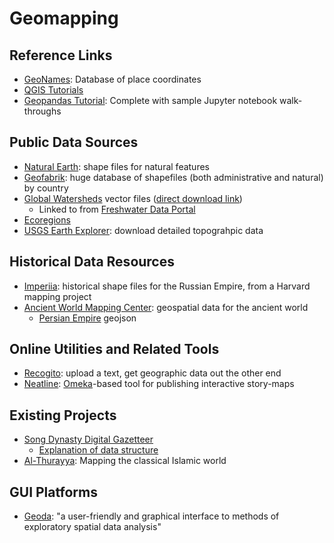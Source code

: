 # Geomapping


## Reference Links

- [GeoNames](http://www.geonames.org/): Database of place coordinates
- [QGIS Tutorials](http://www.qgistutorials.com/en/)
- [Geopandas Tutorial](https://github.com/jorisvandenbossche/geopandas-tutorial): Complete with sample Jupyter notebook walk-throughs

## Public Data Sources

- [Natural Earth](https://www.naturalearthdata.com/downloads/): shape files for natural features
- [Geofabrik](https://www.geofabrik.de/): huge database of shapefiles (both administrative and natural) by country
- [Global Watersheds](http://www.fao.org/geonetwork/srv/en/metadata.show?id=30914) vector files ([direct download link](http://www.fao.org/geonetwork/srv/en/resources.get?id=30914&fname=wri_basins.zip&access=private))
  - Linked to from [Freshwater Data Portal](https://data.freshwaterbiodiversity.eu/shapefiles)
- [Ecoregions](https://www.fs.fed.us/rm/ecoregions/products/map-ecoregions-continents/#)
- [USGS Earth Explorer](https://earthexplorer.usgs.gov/): download detailed topograhpic data


## Historical Data Resources

- [Imperiia](http://dighist.fas.harvard.edu/projects/imperiia/finder): historical shape files for the Russian Empire, from a Harvard mapping project
- [Ancient World Mapping Center](https://github.com/AWMC/geodata): geospatial data for the ancient world
  - [Persian Empire](https://github.com/AWMC/geodata/blob/master/Cultural-Data/political_shading/persian_extent/extent_of_the_persian_empire.geojson) geojson


## Online Utilities and Related Tools

- [Recogito](https://recogito.pelagios.org/): upload a text, get geographic data out the other end
- [Neatline](https://neatline.org/): [Omeka](https://omeka.org/)-based tool for publishing interactive story-maps

## Existing Projects

- [Song Dynasty Digital Gazetteer](http://songgis.ucmerced.edu/)
  - [Explanation of data structure](http://songgis.ucmerced.edu/?page_id=94)
- [Al-Thurayya](https://althurayya.github.io/): Mapping the classical Islamic world

## GUI Platforms

- [Geoda](http://geodacenter.github.io/): "a user-friendly and graphical interface to methods of exploratory spatial data analysis"
